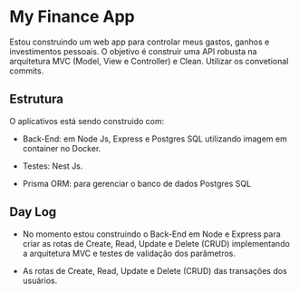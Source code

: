 # My Finance App

Estou construindo um web app para controlar meus gastos, ganhos e investimentos pessoais. O objetivo é construir uma API robusta na arquitetura MVC (Model, View e Controller) e Clean. Utilizar 
os convetional commits.

## Estrutura

O aplicativos está sendo construido com:

- Back-End: em Node Js, Express e Postgres SQL utilizando imagem em container no Docker.

- Testes: Nest Js.

- Prisma ORM: para gerenciar o banco de dados Postgres SQL


## Day Log

- No momento estou construindo o Back-End em Node e Express para criar as rotas de Create, Read, Update e Delete (CRUD) implementando a arquitetura MVC e testes de validação dos parâmetros.

- As rotas de Create, Read, Update e Delete (CRUD) das transações dos usuários.
